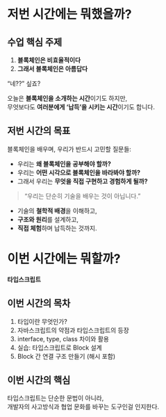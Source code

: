 # 저번 시간에는 뭐했을까?

## 수업 핵심 주제

1. **블록체인은 비효율적이다**
2. **그래서 블록체인은 아름답다**

“네??” 싶죠?

오늘은 **블록체인을 소개하는 시간**이기도 하지만,  
무엇보다도 **여러분에게 ‘납득’을 시키는 시간**이기도 합니다.

## 저번 시간의 목표

블록체인을 배우며, 우리가 반드시 고민할 질문들:

- 우리는 **왜 블록체인을 공부해야 할까?**
- 우리는 **어떤 시각으로 블록체인을 바라봐야 할까?**
- 그래서 우리는 **무엇을 직접 구현하고 경험하게 될까?**

> “우리는 단순히 기술을 배우는 것이 아닙니다.”

- 기술의 **철학적 배경**을 이해하고,
- **구조와 원리**를 설계하고,
- **직접 체험**하며 납득하는 것까지.

# 이번 시간에는 뭐할까?

**타입스크립트**

## 이번 시간의 목차

1. 타입이란 무엇인가?
2. 자바스크립트의 약점과 타입스크립트의 등장
3. interface, type, class 차이와 활용
4. 실습: 타입스크립트로 Block 설계
5. Block 간 연결 구조 만들기 (해시 포함)

## 이번 시간의 핵심

타입스크립트는 단순한 문법이 아니라,  
개발자의 사고방식과 협업 문화를 바꾸는 도구인걸 인지한다.
